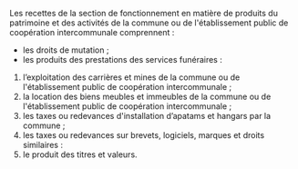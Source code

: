 Les recettes de la section de fonctionnement en matière de produits du patrimoine et des activités de la commune ou de l'établissement public de coopération intercommunale comprennent :
- les droits de mutation ;
- les produits des prestations des services funéraires :
1. l’exploitation des carrières et mines de la commune ou de l'établissement public de coopération intercommunale ;
2. la location des biens meubles et immeubles de la commune ou de l'établissement public de coopération intercommunale ;
3. les taxes ou redevances d'installation d’apatams et hangars par la commune ;
4. les taxes ou redevances sur brevets, logiciels, marques et droits similaires :
5. le produit des titres et valeurs.